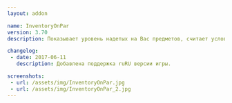```yaml
---
layout: addon

name: InventoryOnPar
version: 3.70
description: Показывает уровень надетых на Вас предметов, считает условные очки. Команда /iop - показывает все доступные команды аддона, которые помогут вам в его настройке.

changelog:
 - date: 2017-06-11
   description: Добавлена поддержка ruRU версии игры.

screenshots:
 - url: /assets/img/InventoryOnPar.jpg
 - url: /assets/img/InventoryOnPar_2.jpg
---
```

